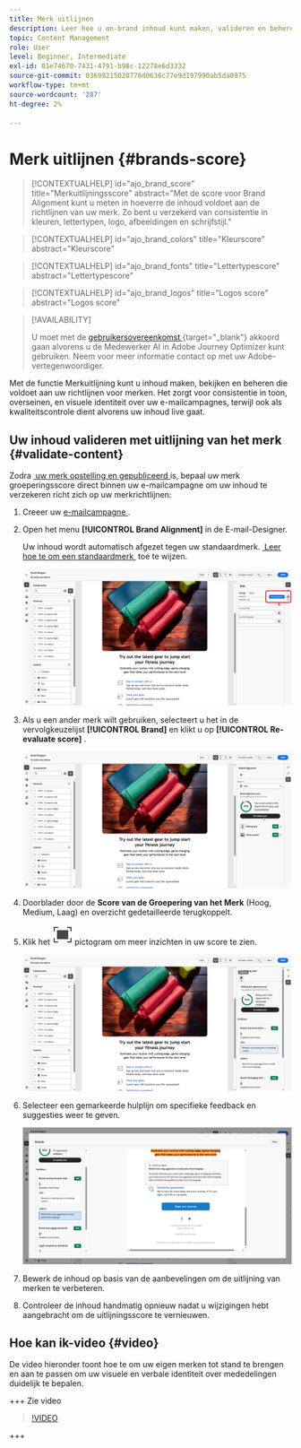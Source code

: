 ```yaml
---
title: Merk uitlijnen
description: Leer hoe u on-brand inhoud kunt maken, valideren en beheren met de score van uw merk.
topic: Content Management
role: User
level: Beginner, Intermediate
exl-id: 01e74670-7431-4791-b98c-12278e6d3332
source-git-commit: 03699215020770d0636c77e9d197990ab5da0975
workflow-type: tm+mt
source-wordcount: '287'
ht-degree: 2%

---
```


# Merk uitlijnen {#brands-score}

>[!CONTEXTUALHELP]
>id="ajo_brand_score"
>title="Merkuitlijningsscore"
>abstract="Met de score voor Brand Alignment kunt u meten in hoeverre de inhoud voldoet aan de richtlijnen van uw merk. Zo bent u verzekerd van consistentie in kleuren, lettertypen, logo, afbeeldingen en schrijfstijl."

>[!CONTEXTUALHELP]
>id="ajo_brand_colors"
>title="Kleurscore"
>abstract="Kleurscore"

>[!CONTEXTUALHELP]
>id="ajo_brand_fonts"
>title="Lettertypescore"
>abstract="Lettertypescore"

>[!CONTEXTUALHELP]
>id="ajo_brand_logos"
>title="Logos score"
>abstract="Logos score"

>[!AVAILABILITY]
>
>U moet met de [&#x200B; gebruikersovereenkomst &#x200B;](https://www.adobe.com/legal/licenses-terms/adobe-dx-gen-ai-user-guidelines.html){target="_blank"} akkoord gaan alvorens u de Medewerker AI in Adobe Journey Optimizer kunt gebruiken. Neem voor meer informatie contact op met uw Adobe-vertegenwoordiger.

Met de functie Merkuitlijning kunt u inhoud maken, bekijken en beheren die voldoet aan uw richtlijnen voor merken. Het zorgt voor consistentie in toon, overseinen, en visuele identiteit over uw e-mailcampagnes, terwijl ook als kwaliteitscontrole dient alvorens uw inhoud live gaat.

## Uw inhoud valideren met uitlijning van het merk {#validate-content}

Zodra [&#x200B; uw merk opstelling en gepubliceerd &#x200B;](brands.md) is, bepaal uw merk groeperingsscore direct binnen uw e-mailcampagne om uw inhoud te verzekeren richt zich op uw merkrichtlijnen:

1. Creeer uw [&#x200B; e-mailcampagne &#x200B;](../campaigns/create-campaign.md).

1. Open het menu **[!UICONTROL Brand Alignment]** in de E-mail-Designer.

   Uw inhoud wordt automatisch afgezet tegen uw standaardmerk. [&#x200B; Leer hoe te om een standaardmerk &#x200B;](brands.md) toe te wijzen.

   ![](assets/brand-score-1.png)

1. Als u een ander merk wilt gebruiken, selecteert u het in de vervolgkeuzelijst **[!UICONTROL Brand]** en klikt u op **[!UICONTROL Re-evaluate score]** .

   ![](assets/brand-score-2.png)

1. Doorblader door de **Score van de Groepering van het Merk** (Hoog, Medium, Laag) en overzicht gedetailleerde terugkoppelt.

1. Klik het ![&#x200B; Volledige het schermpictogram voor gedetailleerde inzichten &#x200B;](assets/do-not-localize/Smock_FullScreen_18_N.svg " Volledig scherm ") pictogram om meer inzichten in uw score te zien.

   ![](assets/brand-score-3.png)

1. Selecteer een gemarkeerde hulplijn om specifieke feedback en suggesties weer te geven.

   ![](assets/brand-score-4.png)

1. Bewerk de inhoud op basis van de aanbevelingen om de uitlijning van merken te verbeteren.

1. Controleer de inhoud handmatig opnieuw nadat u wijzigingen hebt aangebracht om de uitlijningsscore te vernieuwen.

## Hoe kan ik-video {#video}

De video hieronder toont hoe te om uw eigen merken tot stand te brengen en aan te passen om uw visuele en verbale identiteit over mededelingen duidelijk te bepalen.

+++ Zie video

>[!VIDEO](https://video.tv.adobe.com/v/3470552/?learn=on&captions=dut)

+++

